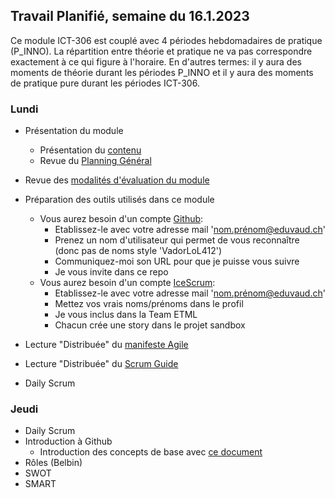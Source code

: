 ## Travail Planifié, semaine du 16.1.2023

Ce module ICT-306 est couplé avec 4 périodes hebdomadaires de pratique (P_INNO). La répartition entre théorie et pratique ne va pas correspondre exactement à ce qui figure à l'horaire. En d'autres termes: il y aura des moments de théorie durant les périodes P_INNO et il y aura des moments de pratique pure durant les périodes ICT-306.

### Lundi 

- Présentation du module
  - Présentation du [contenu](../ICT-306-ETML.md)
  - Revue du [Planning Général](../README.md)

- Revue des [modalités d'évaluation du module](../Evaluation/DEP.md)

- Préparation des outils utilisés dans ce module
  - Vous aurez besoin d'un compte [Github](https://github.com):
    - Etablissez-le avec votre adresse mail 'nom.prénom@eduvaud.ch'
    - Prenez un nom d'utilisateur qui permet de vous reconnaître (donc pas de noms style 'VadorLoL412')
    - Communiquez-moi son URL pour que je puisse vous suivre
    - Je vous invite dans ce repo
  - Vous aurez besoin d'un compte [IceScrum](https://www.icescrum.com/):
    - Etablissez-le avec votre adresse mail 'nom.prénom@eduvaud.ch'
    - Mettez vos vrais noms/prénoms dans le profil
    - Je vous inclus dans la Team ETML
    - Chacun crée une story dans le projet sandbox
  
- Lecture "Distribuée" du [manifeste Agile](../Supports/Agile-Manifesto-FR.pdf)
- Lecture "Distribuée" du [Scrum Guide](../Supports/2020-Scrum-Guide-French.pdf)
- Daily Scrum

### Jeudi

- Daily Scrum
- Introduction à Github
  - Introduction des concepts de base avec [ce document](../Supports/Git.pdf)
- Rôles (Belbin)
- SWOT
- SMART